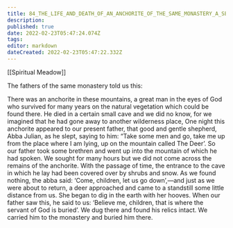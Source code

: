```yaml
---
title: 84_THE_LIFE_AND_DEATH_OF_AN_ANCHORITE_OF_THE_SAME_MONASTERY_A_SERVANT_OF_GOD
description: 
published: true
date: 2022-02-23T05:47:24.074Z
tags: 
editor: markdown
dateCreated: 2022-02-23T05:47:22.332Z
---
```


[[Spiritual Meadow]]
 
The fathers of the same monastery told us this:  
 
There was an anchorite in these mountains, a great man in the eyes of God who survived for many years on the natural vegetation which could be found there. He died in a certain small cave and we did no know, for we imagined that he had gone away to another wilderness place, One night this anchorite appeared to our present father, that good and gentle shepherd, Abba Julian, as he slept, saying to him: “Take some men and go, take me up from the place where I am lying, up on the mountain called The Deer’. So our father took some brethren and went up into the mountain of which he had spoken. We sought for many hours but we did not come across the remains of the anchorite. With the passage of time, the entrance to the cave in which he lay had been covered over by shrubs and snow. As we found nothing, the abba said: ‘Come, children, let us go down’,—and just as we were about to return, a deer approached and came to a standstill some little distance from us. She began to dig in the earth with her hooves. When our father saw this, he said to us: ‘Believe me, children, that is where the servant of God is buried’. We dug there and found his relics intact. We carried him to the monastery and buried him there.
